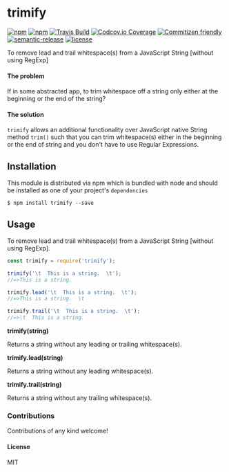 # trimify
[![npm](https://img.shields.io/npm/v/trimify.svg?style=flat-square)](https://www.npmjs.com/package/trimify)
[![npm](https://img.shields.io/npm/dm/trimify.svg?style=flat-square)](https://www.npmjs.com/package/trimify)
[![Travis Build](https://img.shields.io/travis/rust-lang/rust.svg?style=flat-square)](https://travis-ci.org/amandeepmittal/trimify)
[![Codcov.io Coverage](https://img.shields.io/codecov/c/github/amandeepmittal/trimify.svg?style=flat-square)](https://codecov.io/gh/amandeepmittal/trimify)
[![Commitizen friendly](https://img.shields.io/badge/commitizen-friendly-brightgreen.svg?style=flat-square)](http://commitizen.github.io/cz-cli/)
[![semantic-release](https://img.shields.io/badge/%20%20%F0%9F%93%A6%F0%9F%9A%80-semantic--release-e10079.svg?style=flat-square)](https://github.com/semantic-release/semantic-release)
[![license](https://img.shields.io/github/license/mashape/apistatus.svg?style=flat-square)]()

To remove lead and trail whitespace(s) from a JavaScript String [without using RegExp]

#### The problem
If in some abstracted app, to trim whitespace off a string only either at the beginning or the end of the string?

#### The solution
`trimify` allows an additional functionality over JavaScript native String method `trim()` such that you can trim whitespace(s) either in the beginning or the end of string and you don't have to use Regular Expressions.

## Installation
This module is distributed via npm which is bundled with node and should be installed as one of your project's `dependencies`

`$ npm install trimify --save`

## Usage
To remove lead and trail whitespace(s) from a JavaScript String [without using RegExp].

```javaScript
const trimify = require('trimify');

trimify('\t  This is a string.  \t');
//=>This is a string.

trimify.lead('\t  This is a string.  \t');
//=>This is a string.  \t

trimify.trail('\t  This is a string.  \t');
//=>\t  This is a string.
```

**trimify(string)**

Returns a string without any leading or trailing whitespace(s).

**trimify.lead(string)**

Returns a string without any leading whitespace(s).

**trimify.trail(string)**

Returns a string without any trailing whitespace(s).

### Contributions
Contributions of any kind welcome!

#### License
MIT
